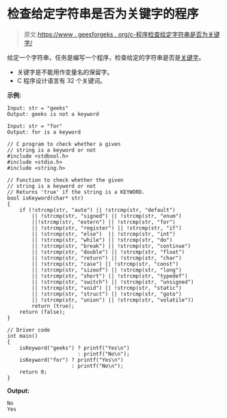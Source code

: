 # 检查给定字符串是否为关键字的程序

> 原文:[https://www . geesforgeks . org/c-程序检查给定字符串是否为关键字/](https://www.geeksforgeeks.org/c-program-to-check-if-a-given-string-is-keyword-or-not/)

给定一个字符串，任务是编写一个程序，检查给定的字符串是否是[关键字](https://www.geeksforgeeks.org/variables-and-keywords-in-c/)。

*   关键字是不能用作变量名的保留字。
*   C 程序设计语言有 32 个关键词。

**示例:**

```
Input: str = "geeks"
Output: geeks is not a keyword

Input: str = "for"
Output: for is a keyword

```

```
// C program to check whether a given
// string is a keyword or not
#include <stdbool.h>
#include <stdio.h>
#include <string.h>

// Function to check whether the given
// string is a keyword or not
// Returns 'true' if the string is a KEYWORD.
bool isKeyword(char* str)
{
    if (!strcmp(str, "auto") || !strcmp(str, "default") 
        || !strcmp(str, "signed") || !strcmp(str, "enum") 
        ||!strcmp(str, "extern") || !strcmp(str, "for") 
        || !strcmp(str, "register") || !strcmp(str, "if") 
        || !strcmp(str, "else")  || !strcmp(str, "int")
        || !strcmp(str, "while") || !strcmp(str, "do")
        || !strcmp(str, "break") || !strcmp(str, "continue") 
        || !strcmp(str, "double") || !strcmp(str, "float")
        || !strcmp(str, "return") || !strcmp(str, "char")
        || !strcmp(str, "case") || !strcmp(str, "const")
        || !strcmp(str, "sizeof") || !strcmp(str, "long")
        || !strcmp(str, "short") || !strcmp(str, "typedef")
        || !strcmp(str, "switch") || !strcmp(str, "unsigned")
        || !strcmp(str, "void") || !strcmp(str, "static")
        || !strcmp(str, "struct") || !strcmp(str, "goto")
        || !strcmp(str, "union") || !strcmp(str, "volatile"))
        return (true);
    return (false);
}

// Driver code
int main()
{
    isKeyword("geeks") ? printf("Yes\n")
                       : printf("No\n");
    isKeyword("for") ? printf("Yes\n")
                     : printf("No\n");
    return 0;
}
```

**Output:**

```
No
Yes

```